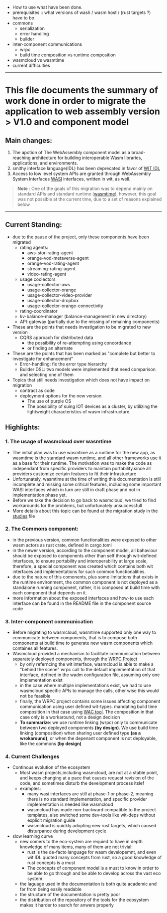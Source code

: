 - How to use what have been done.
- prerequisites ::  what versions of wash / wasm host / (rust targets ?) have to be 
- commons
    - serialization
    - error handling
    - builder
- inter-component communications
    - wrpc
    - build time composition vs runtime composition
- wasmcloud vs wasmtime
- current difficulties
---
# This file documents the summary of work done in order to migrate the application to web assembly version > V1.0 and component model
## Main changes:
1. The apotion of The WebAssembly component model as a broad-reaching architecture for building interoperable Wasm libraries, applications, and environments.
2. smithy interface language(IDL) has been deprecated in favor of [WIT IDL](https://github.com/WebAssembly/component-model/blob/main/design/mvp/WIT.md)
3. Access to low level system APIs are granted through WebAssembly System Interfaces [WASI](https://wasi.dev/) interfaces, written in wit, as well.
> __Note__ : One of the goals of this migration was to depend mainly on standard APIs and standard runtime ([wasmtime](https://wasmtime.dev/)), however, this goal was not possible at the current time, due to a set of reasons explained below
---
## Current Standing:
- due to the pause of the project, only these components have been migrated
    - rating agents:
        - aws-stor-rating-agent
        - orange-vod-metaverse-agent
        - orange-vod-rating-agent
        - streaming-rating-agent
        - video-rating-agent
    - usage coolectors
        - usage-collector-aws
        - usage-collector-orange
        - usage-collector-video-provider
        - usage-collector-dropbox
        - usage-collector-orange-connectivity
    - rating-coordinator
    - kv-balance-manager (balance-management in new directory)
    - API-gateway (partially due to the missing of remaining components)
- These are the points that needs investigation to be migrated to new version
    - CQRS approach for distributed data
        - the possibility of re-attempting using concordance 
        - or finding an alternate
- These are the points that has been marked as "complete but better to investigate for enhancement"
    - Error-handling: fix the error type hierarchy
    - Builder DSL: two models were implemented that need comparison and selecting one of them
- Topics that still needs investigation which does not have impact on migration
    - contract as code
    - deployment options for the new version
        - The use of purple OS
        - The possibility of suing IOT devices as a cluster, by utilizing the lightweight characteristics of wasm infrastructure.

## Highlights:
### 1. The usage of wasmcloud over wasmtime
- The initial plan was to use wasmtime as a runtime for the new app, as wasmtime is the standard wasm runtime, and all other frameworks use it as a base for their runtime. The motivation was to make the code as independant from specific providers to maintain portability.since all providers customize certain features to fit their infrastucture
- Unfortunately, wasmtime at the time of writing this documentation is still incomplete and missing some critical features, including some important WASI interfaces which in turn are still in draft phase and not in implementation phase yet.
- Before we take the decision to go back to wasmcloud, we tried to find workarounds for the problems, but unfortunately unsuccessfull
- More details about this topic can be found at the migration study in the [studies](./src/STUDIES/migration-towards-wasmv1.md) file
### 2. The Commons component:
- in the previous version, common functionalities were exposed to other wasm actors as rust crate, defined in cargo.toml
- in the newer version, according to the component model, all bahaviour should be exposed to components other than self through wit-defined interfaces, to ensure portability and interoperability at large scale, therefore, a special component was created which contains both wit interfaces and implementations for such common functionalities.
- due to the nature of this comonents, plus some limitations that exists in the runtime environment, the common component is not deployed as a standalone running component, rather, it is composed at build time with each component that depends on it.
- more information about the exposed interfaces and how-to use each interface can be found in the README file in the component source code
### 3. Inter-component communication
- Before migrating to wasmcloud, wasmtime supported only one way to communicate between components, that is to compose both components at build time to generate new wasm components which containes all features.
- Wasmcloud provided a mechanism to facilitate communication between separately deployed components, through the [WRPC Project](https://github.com/bytecodealliance/wrpc)
   - by only referncing the wit interface, wasmcloud is able to make a "behind the scene" wrpc call to the default implementation of that interface, defined in the wadm configuration file, assuming only one implementation exist
   - in the case where multiple implementations exist, we had to use wasmcloud specific APIs to manage the calls, other wise this would not be feasible
   - finally, the WRPC project contains some issues affecting component communication using user defined wit-types. mandating build time composition in that case using [WAC tool](https://github.com/bytecodealliance/wac). The composition in that case only is a workaround, not a design decision
   - <span style="font-weight: 700">To summarize</span>: we use runtime linking (wrpc) only to communicate between two deployed components __(by design)__. We use build time linking (composition) when sharing user defined type __(as a wrokaround)__, or when the depenant component is not deployable, like the commons __(by design)__
### 4. Current Challenges
- Continous evolution of the ecosystem
    - Most wasm projects,including wasmcloud, are not at a stable point, and keeps changing at a pace that causes request revision of the code, and sometimes disturb the development process itslef
    - examples:
        - many wasi interfaces are still at phase-1 or phase-2, meaning there is no standard implementation, and specific provider implementation is needed like wasmcloud
        - wasmcloud has made non-backward compatible to the project templates, also switched some dev-tools like wit-deps without explicit migration guide
        - wasmcloud is quickly adopting new rust targets, which caused disturpance during development cycle
- slow learning curve
    - new comers to the eco-system are requied to have in depth knowledge of many items, many of them are not trivial:
        - rust is the de-facto language for wasm developemnt, and even wit IDL quoted many concepts from rust, so a good knowledge of rust concepts is a must
        - The concepts of component model is a must to know in order to be able to go through and be able to develop across the vast eco system
    - the laguage used in the documentation is both quite academic and far from being easily readable
    - the structure of the documentation is pretty poor
    - the distribution of the repository of the tools for the ecosystem makes it harder to search for anwers properly

